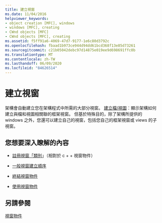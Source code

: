 ```yaml
---
title: 建立視窗
ms.date: 11/04/2016
helpviewer_keywords:
- object creation [MFC], windows
- windows [MFC], creating
- CWnd objects [MFC]
- CWnd objects [MFC], creating
ms.assetid: f5ff91a6-4069-47d7-9177-1e6c80d3792c
ms.openlocfilehash: fbaad1b973ce944d94dd61bcd368f13e85d73261
ms.sourcegitcommit: c21b05042debc97d14875e019ee9d698691ffc0b
ms.translationtype: MT
ms.contentlocale: zh-TW
ms.lasthandoff: 06/09/2020
ms.locfileid: "84626514"
---
```

# <a name="creating-windows"></a>建立視窗

架構會自動建立您在架構程式中所需的大部分視窗。 [建立檔/視圖](document-view-creation.md)：顯示架構如何建立與檔和視圖相關聯的框架視窗。 但基於特殊目的，除了架構所提供的 windows 之外，您還可以建立自己的視窗，包括您自己的框架視窗或 views 的子視窗。

## <a name="what-do-you-want-to-know-more-about"></a>您想要深入瞭解的內容

- [註冊視窗「類別](registering-window-classes.md)」（相對於 c + + 視窗物件）

- [一般視窗建立順序](general-window-creation-sequence.md)

- [終結視窗物件](destroying-window-objects.md)

- [使用視窗物件](working-with-window-objects.md)

## <a name="see-also"></a>另請參閱

[視窗物件](window-objects.md)
